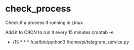 # check_process
Check if a process if running in Linux

Add it to CRON to run it every 15 minutes
crontab -e

* /15 * * * /usr/bin/python3 /home/pi/telegram_service.py
